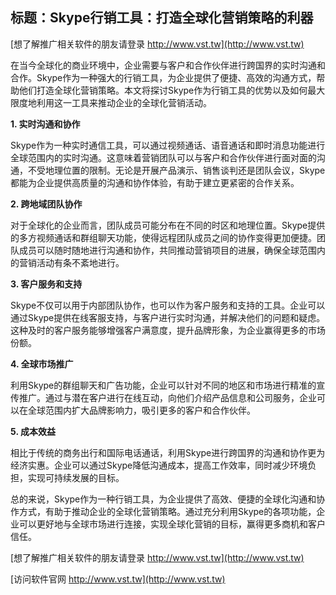 ## **标题：Skype行销工具：打造全球化营销策略的利器**

[想了解推广相关软件的朋友请登录 http://www.vst.tw](http://www.vst.tw)

在当今全球化的商业环境中，企业需要与客户和合作伙伴进行跨国界的实时沟通和合作。Skype作为一种强大的行销工具，为企业提供了便捷、高效的沟通方式，帮助他们打造全球化营销策略。本文将探讨Skype作为行销工具的优势以及如何最大限度地利用这一工具来推动企业的全球化营销活动。

**1. 实时沟通和协作**

Skype作为一种实时通信工具，可以通过视频通话、语音通话和即时消息功能进行全球范围内的实时沟通。这意味着营销团队可以与客户和合作伙伴进行面对面的沟通，不受地理位置的限制。无论是开展产品演示、销售谈判还是团队会议，Skype都能为企业提供高质量的沟通和协作体验，有助于建立更紧密的合作关系。

**2. 跨地域团队协作**

对于全球化的企业而言，团队成员可能分布在不同的时区和地理位置。Skype提供的多方视频通话和群组聊天功能，使得远程团队成员之间的协作变得更加便捷。团队成员可以随时随地进行沟通和协作，共同推动营销项目的进展，确保全球范围内的营销活动有条不紊地进行。

**3. 客户服务和支持**

Skype不仅可以用于内部团队协作，也可以作为客户服务和支持的工具。企业可以通过Skype提供在线客服支持，与客户进行实时沟通，并解决他们的问题和疑虑。这种及时的客户服务能够增强客户满意度，提升品牌形象，为企业赢得更多的市场份额。

**4. 全球市场推广**

利用Skype的群组聊天和广告功能，企业可以针对不同的地区和市场进行精准的宣传推广。通过与潜在客户进行在线互动，向他们介绍产品信息和公司服务，企业可以在全球范围内扩大品牌影响力，吸引更多的客户和合作伙伴。

**5. 成本效益**

相比于传统的商务出行和国际电话通话，利用Skype进行跨国界的沟通和协作更为经济实惠。企业可以通过Skype降低沟通成本，提高工作效率，同时减少环境负担，实现可持续发展的目标。

总的来说，Skype作为一种行销工具，为企业提供了高效、便捷的全球化沟通和协作方式，有助于推动企业的全球化营销策略。通过充分利用Skype的各项功能，企业可以更好地与全球市场进行连接，实现全球化营销的目标，赢得更多商机和客户信任。

[想了解推广相关软件的朋友请登录 http://www.vst.tw](http://www.vst.tw)


[访问软件官网 http://www.vst.tw](http://www.vst.tw)
